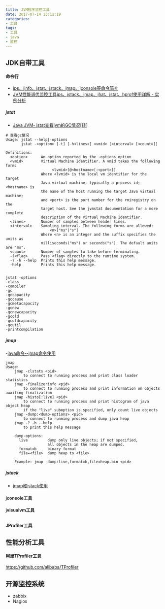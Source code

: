 ```yaml
---
title: JVM程序监控工具
date: 2017-07-14 13:11:19
categories: 
- 工具
tags: 
- 工具
- java
- 监控
---
```



## JDK自带工具

#### 命令行

- [jps、jinfo、jstat、jstack、jmap、jconsole等命令简介](https://blog.csdn.net/caihaijiang/article/details/6084325)
- [JVM性能调优监控工具jps、jstack、jmap、jhat、jstat、hprof使用详解 - 实例分析](https://blog.csdn.net/DragonAssassin/article/details/51010947)

##### jstat
- [Java JVM- jstat查看jvm的GC情况[转]](https://www.cnblogs.com/aspirant/p/7001082.html)
```
# 查看gc情况
Usage: jstat --help|-options
       jstat -<option> [-t] [-h<lines>] <vmid> [<interval> [<count>]]

Definitions:
  <option>      An option reported by the -options option
  <vmid>        Virtual Machine Identifier. A vmid takes the following form:
                     <lvmid>[@<hostname>[:<port>]]
                Where <lvmid> is the local vm identifier for the target
                Java virtual machine, typically a process id; <hostname> is
                the name of the host running the target Java virtual machine;
                and <port> is the port number for the rmiregistry on the
                target host. See the jvmstat documentation for a more complete
                description of the Virtual Machine Identifier.
  <lines>       Number of samples between header lines.
  <interval>    Sampling interval. The following forms are allowed:
                    <n>["ms"|"s"]
                Where <n> is an integer and the suffix specifies the units as
                milliseconds("ms") or seconds("s"). The default units are "ms".
  <count>       Number of samples to take before terminating.
  -J<flag>      Pass <flag> directly to the runtime system.
  -? -h --help  Prints this help message.
  -help         Prints this help message.


jstat -options
-class
-compiler
-gc
-gccapacity
-gccause
-gcmetacapacity
-gcnew
-gcnewcapacity
-gcold
-gcoldcapacity
-gcutil
-printcompilation
```

##### jmap
-[java命令--jmap命令使用](https://www.cnblogs.com/kongzhongqijing/articles/3621163.html)
```
jmap
Usage:
    jmap -clstats <pid>
        to connect to running process and print class loader statistics
    jmap -finalizerinfo <pid>
        to connect to running process and print information on objects awaiting finalization
    jmap -histo[:live] <pid>
        to connect to running process and print histogram of java object heap
        if the "live" suboption is specified, only count live objects
    jmap -dump:<dump-options> <pid>
        to connect to running process and dump java heap
    jmap -? -h --help
        to print this help message

    dump-options:
      live         dump only live objects; if not specified,
                   all objects in the heap are dumped.
      format=b     binary format
      file=<file>  dump heap to <file>

    Example: jmap -dump:live,format=b,file=heap.bin <pid>
```

##### jstack
- [jmap和jstack使用](https://blog.csdn.net/sinat_29581293/article/details/70214436)

#### jconsole工具

#### jvisualvm工具

## 

#### JProfiler工具

## 性能分析工具

#### 阿里TProfiler工具
https://github.com/alibaba/TProfiler


## 开源监控系统

- zabbix
- Nagios